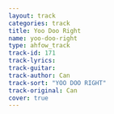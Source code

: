 ```yaml
---
layout: track
categories: track
title: Yoo Doo Right
name: yoo-doo-right
type: ahfow_track
track-id: 171
track-lyrics: 
track-guitar: 
track-author: Can
track-sort: "YOO DOO RIGHT"
track-original: Can
cover: true
---
```


